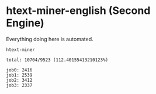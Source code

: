 # htext-miner-english (Second Engine)

Everything doing here is automated.

```
htext-miner

total: 10704/9523 (112.40155413210123%)

job0: 2416
job1: 2539
job2: 3412
job3: 2337
```